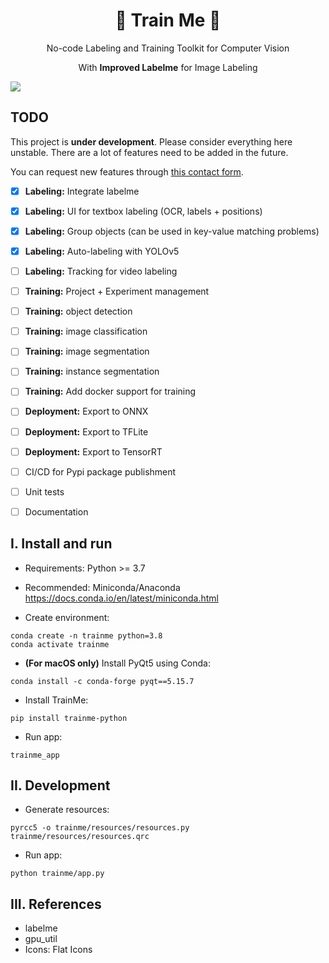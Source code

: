 <p align="center">
  <h1 align="center">🌟 Train Me 🌟</h1>
  <p align="center">No-code Labeling and Training Toolkit for Computer Vision<p>
  <p align="center">With <b>Improved Labelme</b> for Image Labeling<p>
</p>

![](https://i.imgur.com/waxVImv.png)

## TODO

This project is **under development**. Please consider everything here unstable. There are a lot of features need to be added in the future.

You can request new features through [this contact form](https://aicurious.io/contact/).

- [x] **Labeling:** Integrate labelme
- [x] **Labeling:** UI for textbox labeling (OCR, labels + positions)
- [x] **Labeling:** Group objects (can be used in key-value matching problems)
- [x] **Labeling:** Auto-labeling with YOLOv5
- [ ] **Labeling:** Tracking for video labeling
- [ ] **Training:** Project + Experiment management
- [ ] **Training:** object detection
- [ ] **Training:** image classification
- [ ] **Training:** image segmentation
- [ ] **Training:** instance segmentation
- [ ] **Training:** Add docker support for training
- [ ] **Deployment:** Export to ONNX
- [ ] **Deployment:** Export to TFLite
- [ ] **Deployment:** Export to TensorRT
- [ ] CI/CD for Pypi package publishment
- [ ] Unit tests
- [ ] Documentation


## I. Install and run

- Requirements: Python >= 3.7
- Recommended: Miniconda/Anaconda <https://docs.conda.io/en/latest/miniconda.html>

- Create environment:

```
conda create -n trainme python=3.8
conda activate trainme
```

- **(For macOS only)** Install PyQt5 using Conda:

```
conda install -c conda-forge pyqt==5.15.7
```

- Install TrainMe:

```
pip install trainme-python
```

- Run app:

```
trainme_app
```

## II. Development

- Generate resources:

```
pyrcc5 -o trainme/resources/resources.py trainme/resources/resources.qrc
```

- Run app:

```
python trainme/app.py
```

## III. References

- labelme
- gpu_util
- Icons: Flat Icons